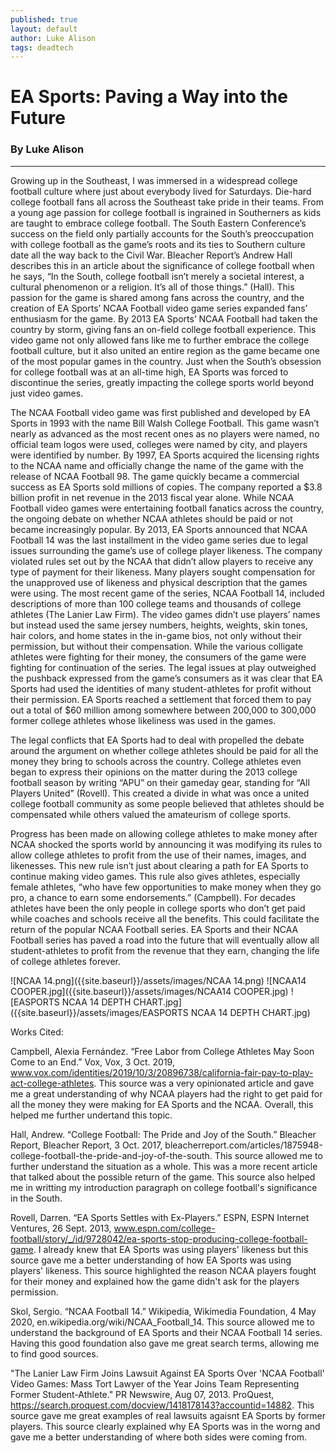 ```yaml
---
published: true
layout: default
author: Luke Alison
tags: deadtech
---
```

# EA Sports: Paving a Way into the Future
### By Luke Alison

---

Growing up in the Southeast, I was immersed in a widespread college football culture where just about everybody lived for Saturdays. Die-hard college football fans all across the Southeast take pride in their teams. From a young age passion for college football is ingrained in Southerners as kids are taught to embrace college football. The South Eastern Conference’s success on the field only partially accounts for the South’s preoccupation with college football as the game’s roots and its ties to Southern culture date all the way back to the Civil War. Bleacher Report’s Andrew Hall describes this in an article about the significance of college football when he says, “In the South, college football isn’t merely a societal interest, a cultural phenomenon or a religion. It’s all of those things.” (Hall). This passion for the game is shared among fans across the country, and the creation of EA Sports’ NCAA Football video game series expanded fans’ enthusiasm for the game. By 2013 EA Sports’ NCAA Football had taken the country by storm, giving fans an on-field college football experience. This video game not only allowed fans like me to further embrace the college football culture, but it also united an entire region as the game became one of the most popular games in the country. Just when the South’s obsession for college football was at an all-time high, EA Sports was forced to discontinue the series, greatly impacting the college sports world beyond just video games.

The NCAA Football video game was first published and developed by EA Sports in 1993 with the name Bill Walsh College Football. This game wasn’t nearly as advanced as the most recent ones as no players were named, no official team logos were used, colleges were named by city, and players were identified by number. By 1997, EA Sports acquired the licensing rights to the NCAA name and officially change the name of the game with the release of NCAA Football 98. The game quickly became a commercial success as EA Sports sold millions of copies. The company reported a $3.8 billion profit in net revenue in the 2013 fiscal year alone. While NCAA Football video games were entertaining football fanatics across the country, the ongoing debate on whether NCAA athletes should be paid or not became increasingly popular. By 2013, EA Sports announced that NCAA Football 14 was the last installment in the video game series due to legal issues surrounding the game’s use of college player likeness. The company violated rules set out by the NCAA that didn’t allow players to receive any type of payment for their likeness. Many players sought compensation for the unapproved use of likeness and physical description that the games were using. The most recent game of the series, NCAA Football 14, included descriptions of more than 100 college teams and thousands of college athletes (The Lanier Law Firm). The video games didn’t use players’ names but instead used the same jersey numbers, heights, weights, skin tones, hair colors, and home states in the in-game bios, not only without their permission, but without their compensation. While the various colligate athletes were fighting for their money, the consumers of the game were fighting for continuation of the series. The legal issues at play outweighed the pushback expressed from the game’s consumers as it was clear that EA Sports had used the identities of many student-athletes for profit without their permission. EA Sports reached a settlement that forced them to pay out a total of $60 million among somewhere between 200,000 to 300,000 former college athletes whose likeliness was used in the games.

The legal conflicts that EA Sports had to deal with propelled the debate around the argument on whether college athletes should be paid for all the money they bring to schools across the country. College athletes even began to express their opinions on the matter during the 2013 college football season by writing “APU” on their gameday gear, standing for “All Players United” (Rovell). This created a divide in what was once a united college football community as some people believed that athletes should be compensated while others valued the amateurism of college sports.

Progress has been made on allowing college athletes to make money after NCAA shocked the sports world by announcing it was modifying its rules to allow college athletes to profit from the use of their names, images, and likenesses. This new rule isn’t just about clearing a path for EA Sports to continue making video games. This rule also gives athletes, especially female athletes, “who have few opportunities to make money when they go pro, a chance to earn some endorsements.” (Campbell). For decades athletes have been the only people in college sports who don’t get paid while coaches and schools receive all the benefits. This could facilitate the return of the popular NCAA Football series. EA Sports and their NCAA Football series has paved a road into the future that will eventually allow all student-athletes to profit from the revenue that they earn, changing the life of college athletes forever.
 
 
![NCAA 14.png]({{site.baseurl}}/assets/images/NCAA 14.png)
![NCAA14 COOPER.jpg]({{site.baseurl}}/assets/images/NCAA14 COOPER.jpg)
![EASPORTS NCAA 14 DEPTH CHART.jpg]({{site.baseurl}}/assets/images/EASPORTS NCAA 14 DEPTH CHART.jpg)
 
 
Works Cited:

Campbell, Alexia Fernández. “Free Labor from College Athletes May Soon Come to an End.” Vox, Vox, 3 Oct. 2019, www.vox.com/identities/2019/10/3/20896738/california-fair-pay-to-play-act-college-athletes. This source was a very opinionated article and gave me a great understanding of why NCAA players had the right to get paid for all the money they were making for EA Sports and the NCAA. Overall, this helped me further undertand this topic.

Hall, Andrew. “College Football: The Pride and Joy of the South.” Bleacher Report, Bleacher Report, 3 Oct. 2017, bleacherreport.com/articles/1875948-college-football-the-pride-and-joy-of-the-south. This source allowed me to further understand the situation as a whole. This was a more recent article that talked about the possible return of the game. This source also helped me in writting my introduction paragraph on college football's significance in the South.

Rovell, Darren. “EA Sports Settles with Ex-Players.” ESPN, ESPN Internet Ventures, 26 Sept. 2013, www.espn.com/college-football/story/_/id/9728042/ea-sports-stop-producing-college-football-game. I already knew that EA Sports was using players' likeness but this source gave me a better understanding of how EA Sports was using players' likeness. This source highlighted the reason NCAA players fought for their money and explained how the game didn't ask for the players permission.

Skol, Sergio. “NCAA Football 14.” Wikipedia, Wikimedia Foundation, 4 May 2020, en.wikipedia.org/wiki/NCAA_Football_14. This source allowed me to understand the background of EA Sports and their NCAA Football 14 series. Having this good foundation also gave me great search terms, allowing me to find good sources.

"The Lanier Law Firm Joins Lawsuit Against EA Sports Over 'NCAA Football' Video Games: Mass Tort Lawyer of the Year Joins Team Representing Former Student-Athlete." PR Newswire, Aug 07, 2013. ProQuest, https://search.proquest.com/docview/1418178143?accountid=14882. This source gave me great examples of real lawsuits agaisnt EA Sports by former players. This source clearly explained why EA Sports was in the worng and gave me a better understanding of where both sides were coming from.
